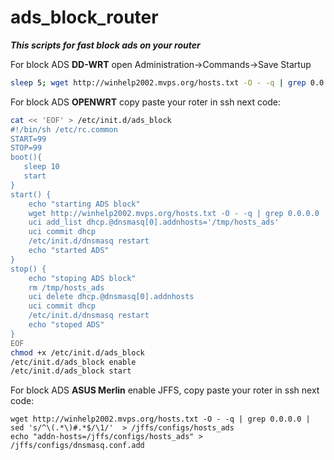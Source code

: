 # ads_block_router

***This scripts for fast block ads on your router***

For block ADS **DD-WRT** open
Administration->Commands->Save Startup
```sh
sleep 5; wget http://winhelp2002.mvps.org/hosts.txt -O - -q | grep 0.0.0.0 | sed 's/^\(.*\)#.*$/\1/' > /etc/hosts; killall -HUP dnsmasq
```


For block ADS **OPENWRT** 
copy paste your roter in ssh next code:
```sh
cat << 'EOF' > /etc/init.d/ads_block
#!/bin/sh /etc/rc.common
START=99
STOP=99
boot(){
   sleep 10
   start
}
start() {
    echo "starting ADS block"
    wget http://winhelp2002.mvps.org/hosts.txt -O - -q | grep 0.0.0.0 | sed 's/^\(.*\)#.*$/\1/'  > /tmp/hosts_ads
    uci add_list dhcp.@dnsmasq[0].addnhosts='/tmp/hosts_ads'
    uci commit dhcp
    /etc/init.d/dnsmasq restart
    echo "started ADS" 
}
stop() {
    echo "stoping ADS block"
    rm /tmp/hosts_ads
    uci delete dhcp.@dnsmasq[0].addnhosts
    uci commit dhcp
    /etc/init.d/dnsmasq restart
    echo "stoped ADS"
}
EOF
chmod +x /etc/init.d/ads_block
/etc/init.d/ads_block enable
/etc/init.d/ads_block start
```

For block ADS **ASUS Merlin** 
enable JFFS, copy paste your roter in ssh next code:
```
wget http://winhelp2002.mvps.org/hosts.txt -O - -q | grep 0.0.0.0 | sed 's/^\(.*\)#.*$/\1/'  > /jffs/configs/hosts_ads
echo "addn-hosts=/jffs/configs/hosts_ads" > /jffs/configs/dnsmasq.conf.add 
```
